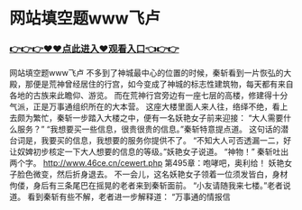 # 网站填空题www飞卢

### <a href="https://github.com/kajuf/hait/issues/1">👉👉👉♥♥点此进入♥观看入口👈👉👉</a>

网站填空题www飞卢
不多到了神城最中心的位置的时候，秦斩看到一片恢弘的大殿，那便是荒神曾经居住的行宫，如今变成了神城的标志性建筑物，每天都有来自各地的古族来此瞻仰、游览。
    而在荒神行宫旁边有一座七层的高楼，修建得十分气派，正是万事通组织所在的大本营。
    这座大楼里面人来人往，络绎不绝，看上去颇为繁忙，秦斩一步踏入大楼之中，便有一名妖艳女子前来迎接：
    “大人需要什么服务？”
    “我想要买一些信息，很贵很贵的信息。”秦斩特意提点道。
    这句话的潜台词是，我要买的信息，我想要的服务你提供不了。
    “不知大人可否透漏一二，好让奴婢初步核定一下大人想要的信息的等级。”妖艳女子说道。
    “神物！”
    秦斩吐出两个字。
http://www.46ce.cn/cewert.php
第495章：咆哮吧，奥利给！
    妖艳女子脸色微变，然后折身退去。
    不一会儿，这名妖艳女子领着一位须发皆白，身材佝偻，身后有三条尾巴在摇晃的老者来到秦斩面前。
    “小友请随我来七楼。”老者说道。
    看到秦斩有些不解，老者进一步解释道：
    “万事通的情报信

